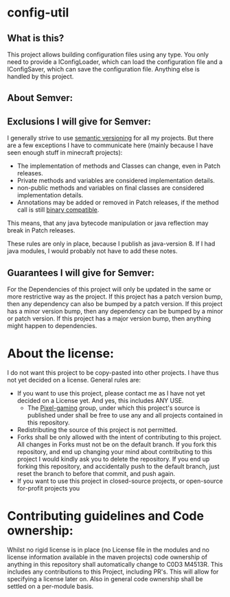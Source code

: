 # config-util
## What is this?

This project allows building configuration files using any type.
You only need to provide a IConfigLoader, which can load the configuration file and a IConfigSaver, which can save the configuration file.
Anything else is handled by this project.

## About Semver:

## Exclusions I will give for Semver:
I generally strive to use [semantic versioning](https://semver.org/) for all my projects.
But there are a few exceptions I have to communicate here (mainly because I have seen enough stuff in minecraft projects):
- The implementation of methods and Classes can change, even in Patch releases.
- Private methods and variables are considered implementation details.
- non-public methods and variables on final classes are considered implementation details.
- Annotations may be added or removed in Patch releases, if the method call is still [binary compatible](https://docs.oracle.com/javase/specs/jls/se17/html/jls-13.html#jls-13.2).

This means, that any java bytecode manipulation or java reflection may break in Patch releases.


These rules are only in place, because I publish as java-version 8. If I had java modules, I would probably not have to add these notes.

## Guarantees I will give for Semver:
For the Dependencies of this project will only be updated in the same or more restrictive way as the project.
If this project has a patch version bump, then any dependency can also be bumped by a patch version.
If this project has a minor version bump, then any dependency can be bumped by a minor or patch version.
If this project has a major version bump, then anything might happen to dependencies.


# About the license:

I do not want this project to be copy-pasted into other projects.
I have thus not yet decided on a license.
General rules are:
- If you want to use this project, please contact me as I have not yet decided on a License yet. And yes, this includes ANY USE.
    - The [Pixel-gaming](https://pixelgaming.co) group, under which this project's source is published under shall be free to use any and all projects contained in this repository.
- Redistributing the source of this project is not permitted.
- Forks shall be only allowed with the intent of contributing to this project.
  All changes in Forks must not be on the default branch.
  If you fork this repository, and end up changing your mind about contributing to this project I would kindly ask you to delete the repository.
  If you end up forking this repository, and accidentally push to the default branch, just reset the branch to before that commit, and push again.
- If you want to use this project in closed-source projects, or open-source for-profit projects you

# Contributing guidelines and Code ownership:

Whilst no rigid license is in place (no License file in the modules and no license information available in the maven projects) code ownership of anything in this repository shall automatically change to C0D3 M4513R.
This includes any contributions to this Project, including PR's.
This will allow for specifying a license later on.
Also in general code ownership shall be settled on a per-module basis.
